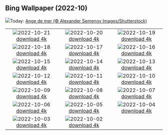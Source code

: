 ## Bing Wallpaper (2022-10)
![](https://www.bing.com/th?id=OHR.SeaAngel_FR-CA7986630170_UHD.jpg&w=1000)Today: [Ange de mer (© Alexander Semenov Images/Shutterstock)](https://www.bing.com/th?id=OHR.SeaAngel_FR-CA7986630170_UHD.jpg)

|      |      |      |
| :----: | :----: | :----: |
|![](https://www.bing.com/th?id=OHR.SlothDay_FR-CA3698528403_UHD.jpg&pid=hp&w=384&h=216&rs=1&c=4)2022-10-21 [download 4k](https://www.bing.com/th?id=OHR.SlothDay_FR-CA3698528403_UHD.jpg)|![](https://www.bing.com/th?id=OHR.WartburgCastle_FR-CA3775461720_UHD.jpg&pid=hp&w=384&h=216&rs=1&c=4)2022-10-20 [download 4k](https://www.bing.com/th?id=OHR.WartburgCastle_FR-CA3775461720_UHD.jpg)|![](https://www.bing.com/th?id=OHR.RioArazas_FR-CA4081546189_UHD.jpg&pid=hp&w=384&h=216&rs=1&c=4)2022-10-19 [download 4k](https://www.bing.com/th?id=OHR.RioArazas_FR-CA4081546189_UHD.jpg)|
|![](https://www.bing.com/th?id=OHR.SwedenOwl_FR-CA5457077395_UHD.jpg&pid=hp&w=384&h=216&rs=1&c=4)2022-10-18 [download 4k](https://www.bing.com/th?id=OHR.SwedenOwl_FR-CA5457077395_UHD.jpg)|![](https://www.bing.com/th?id=OHR.PrinceChristianSound_FR-CA3341695830_UHD.jpg&pid=hp&w=384&h=216&rs=1&c=4)2022-10-17 [download 4k](https://www.bing.com/th?id=OHR.PrinceChristianSound_FR-CA3341695830_UHD.jpg)|![](https://www.bing.com/th?id=OHR.NaqsheRustam_FR-CA9195443986_UHD.jpg&pid=hp&w=384&h=216&rs=1&c=4)2022-10-16 [download 4k](https://www.bing.com/th?id=OHR.NaqsheRustam_FR-CA9195443986_UHD.jpg)|
|![](https://www.bing.com/th?id=OHR.JasperMilkyWay_FR-CA8242113611_UHD.jpg&pid=hp&w=384&h=216&rs=1&c=4)2022-10-15 [download 4k](https://www.bing.com/th?id=OHR.JasperMilkyWay_FR-CA8242113611_UHD.jpg)|![](https://www.bing.com/th?id=OHR.AlaskaMoose_FR-CA8987469449_UHD.jpg&pid=hp&w=384&h=216&rs=1&c=4)2022-10-14 [download 4k](https://www.bing.com/th?id=OHR.AlaskaMoose_FR-CA8987469449_UHD.jpg)|![](https://www.bing.com/th?id=OHR.AmmoniteGraveyard_FR-CA8744953253_UHD.jpg&pid=hp&w=384&h=216&rs=1&c=4)2022-10-13 [download 4k](https://www.bing.com/th?id=OHR.AmmoniteGraveyard_FR-CA8744953253_UHD.jpg)|
|![](https://www.bing.com/th?id=OHR.TortulaMoss_FR-CA3233872122_UHD.jpg&pid=hp&w=384&h=216&rs=1&c=4)2022-10-12 [download 4k](https://www.bing.com/th?id=OHR.TortulaMoss_FR-CA3233872122_UHD.jpg)|![](https://www.bing.com/th?id=OHR.CornKernels_FR-CA3278954718_UHD.jpg&pid=hp&w=384&h=216&rs=1&c=4)2022-10-11 [download 4k](https://www.bing.com/th?id=OHR.CornKernels_FR-CA3278954718_UHD.jpg)|![](https://www.bing.com/th?id=OHR.ChukchiSea_FR-CA8617458160_UHD.jpg&pid=hp&w=384&h=216&rs=1&c=4)2022-10-10 [download 4k](https://www.bing.com/th?id=OHR.ChukchiSea_FR-CA8617458160_UHD.jpg)|
|![](https://www.bing.com/th?id=OHR.GlassOctopus_FR-CA7988023588_UHD.jpg&pid=hp&w=384&h=216&rs=1&c=4)2022-10-09 [download 4k](https://www.bing.com/th?id=OHR.GlassOctopus_FR-CA7988023588_UHD.jpg)|![](https://www.bing.com/th?id=OHR.OberbaumBridge_FR-CA4433602168_UHD.jpg&pid=hp&w=384&h=216&rs=1&c=4)2022-10-08 [download 4k](https://www.bing.com/th?id=OHR.OberbaumBridge_FR-CA4433602168_UHD.jpg)|![](https://www.bing.com/th?id=OHR.BayofBiscay_FR-CA6778308592_UHD.jpg&pid=hp&w=384&h=216&rs=1&c=4)2022-10-07 [download 4k](https://www.bing.com/th?id=OHR.BayofBiscay_FR-CA6778308592_UHD.jpg)|
|![](https://www.bing.com/th?id=OHR.FlamingoTeacher_FR-CA6708949938_UHD.jpg&pid=hp&w=384&h=216&rs=1&c=4)2022-10-06 [download 4k](https://www.bing.com/th?id=OHR.FlamingoTeacher_FR-CA6708949938_UHD.jpg)|![](https://www.bing.com/th?id=OHR.CosmicCliffs_FR-CA6658112550_UHD.jpg&pid=hp&w=384&h=216&rs=1&c=4)2022-10-05 [download 4k](https://www.bing.com/th?id=OHR.CosmicCliffs_FR-CA6658112550_UHD.jpg)|![](https://www.bing.com/th?id=OHR.Porthuis_FR-CA6573290801_UHD.jpg&pid=hp&w=384&h=216&rs=1&c=4)2022-10-04 [download 4k](https://www.bing.com/th?id=OHR.Porthuis_FR-CA6573290801_UHD.jpg)|
|![](https://www.bing.com/th?id=OHR.LotsOBalloons_FR-CA6522185069_UHD.jpg&pid=hp&w=384&h=216&rs=1&c=4)2022-10-03 [download 4k](https://www.bing.com/th?id=OHR.LotsOBalloons_FR-CA6522185069_UHD.jpg)|![](https://www.bing.com/th?id=OHR.NuitArt_FR-CA7058689696_UHD.jpg&pid=hp&w=384&h=216&rs=1&c=4)2022-10-02 [download 4k](https://www.bing.com/th?id=OHR.NuitArt_FR-CA7058689696_UHD.jpg)|